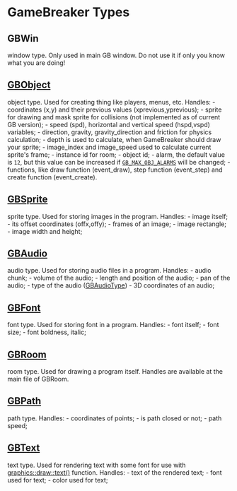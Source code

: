 # GameBreaker Types

## GBWin
window type. Only used in main GB window. Do not use it if only you know what you are doing!

## [GBObject](1.1-object.md)
object type. Used for creating thing like players, menus, etc.
Handles:
	- coordinates (x,y) and their previous values (xprevious,yprevious);
	- sprite for drawing and mask sprite for collisions (not implemented as of current GB version);
	- speed (spd), horizontal and vertical speed (hspd,vspd) variables;
	- direction, gravity, gravity_direction and friction for physics calculation;
	- depth is used to calculate, when GameBreaker should draw your sprite;
	- image_index and image_speed used to calculate current sprite's frame;
	- instance id for room;
	- object id;
	- alarm, the default value is `12`, but this value can be increased if [`GB_MAX_OBJ_ALARMS`](2.0-defines.md) will be changed;
	- functions, like draw function (event_draw), step function (event_step) and create function (event_create).

## [GBSprite](1.2-sprite.md)
sprite type. Used for storing images in the program.
Handles:
	- image itself;
	- its offset coordinates (offx,offy);
	- frames of an image;
	- image rectangle;
	- image width and height;

## [GBAudio](1.3-audio.md)
audio type. Used for storing audio files in a program.
Handles:
	- audio chunk;
	- volume of the audio;
	- length and position of the audio;
	- pan of the audio;
	- type of the audio ([GBAudioType](3.0-enums.md))
	- 3D coordinates of an audio;

## [GBFont](1.4-font.md)
font type. Used for storing font in a program.
Handles:
	- font itself;
	- font size;
	- font boldness, italic;

## [GBRoom](1.5-room.md)
room type. Used for drawing a program itself.
Handles are available at the main file of GBRoom.

## [GBPath](1.6-path.md)
path type.
Handles:
	- coordinates of points;
	- is path closed or not;
	- path speed;

## [GBText](1.7-text.md)
text type. Used for rendering text with some font for use with [graphics::draw::text()](4.3-graphics.md) function.
Handles:
	- text of the rendered text;
	- font used for text;
	- color used for text;


